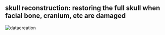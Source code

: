 ## skull reconstruction: restoring the full skull when facial bone, cranium, etc are damaged  










![datacreation](https://github.com/Jianningli/medshapenet-feedback/blob/main/assets/skull_reconstruction.png)

